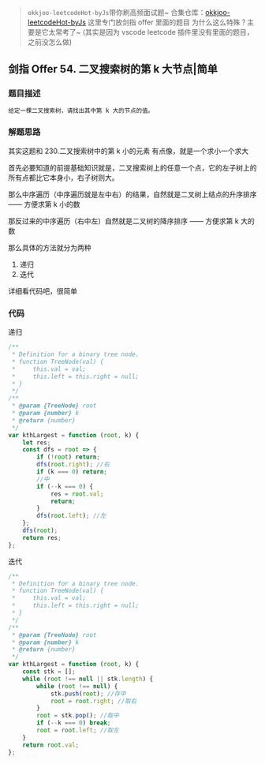 > `okkjoo-leetcodeHot-byJs`带你刷高频面试题~
> 合集仓库：[okkjoo-leetcodeHot-byJs](https://github.com/okkjoo/okkjoo-leetcodeHot-byJs)
> 这里专门放剑指 offer 里面的题目
> 为什么这么特殊？主要是它太常考了~ (其实是因为 vscode leetcode 插件里没有里面的题目，之前没怎么做)

## 剑指 Offer 54. 二叉搜索树的第 k 大节点|简单

### 题目描述

```js
给定一棵二叉搜索树，请找出其中第 k 大的节点的值。
```

### 解题思路

其实这题和 230.二叉搜索树中的第 k 小的元素 有点像，就是一个求小一个求大

首先必要知道的前提基础知识就是，二叉搜索树上的任意一个点，它的左子树上的所有点都比它本身小，右子树则大。

那么中序遍历（中序遍历就是左中右）的结果，自然就是二叉树上结点的升序排序 —— 方便求第 k 小的数

那反过来的中序遍历（右中左）自然就是二叉树的降序排序 —— 方便求第 k 大的数

那么具体的方法就分为两种

1. 递归
2. 迭代

详细看代码吧，很简单

### 代码

递归

```js
/**
 * Definition for a binary tree node.
 * function TreeNode(val) {
 *     this.val = val;
 *     this.left = this.right = null;
 * }
 */
/**
 * @param {TreeNode} root
 * @param {number} k
 * @return {number}
 */
var kthLargest = function (root, k) {
	let res;
	const dfs = root => {
		if (!root) return;
		dfs(root.right); //右
		if (k === 0) return;
		//中
		if (--k === 0) {
			res = root.val;
			return;
		}
		dfs(root.left); //左
	};
	dfs(root);
	return res;
};
```

迭代

```js
/**
 * Definition for a binary tree node.
 * function TreeNode(val) {
 *     this.val = val;
 *     this.left = this.right = null;
 * }
 */
/**
 * @param {TreeNode} root
 * @param {number} k
 * @return {number}
 */
var kthLargest = function (root, k) {
	const stk = [];
	while (root !== null || stk.length) {
		while (root !== null) {
			stk.push(root); //存中
			root = root.right; //取右
		}
		root = stk.pop(); //取中
		if (--k === 0) break;
		root = root.left; //取左
	}
	return root.val;
};
```
